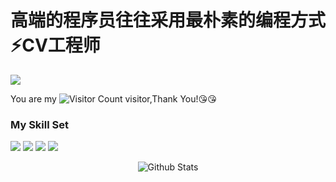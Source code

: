 # 高端的程序员往往采用最朴素的编程方式⚡️CV工程师

![](https://github-readme-stats.vercel.app/api?username=vmpsdkblog&show_icons=true&theme=transparent)

You are my ![Visitor Count](https://profile-counter.glitch.me/wvmpsdkblog/count.svg) visitor,Thank You!:kissing_heart::kissing_heart:

### My Skill Set

![](https://img.shields.io/badge/C%23-239120?style=for-the-badge&logo=c-sharp&logoColor=white)
![](https://img.shields.io/badge/C%2B%2B-00599C?style=for-the-badge&logo=c%2B%2B&logoColor=white)
![](https://img.shields.io/badge/.NET-5C2D91?style=for-the-badge&logo=.net&logoColor=white)
![](https://img.shields.io/badge/Python-14354C?style=for-the-badge&logo=python&logoColor=white)

<p align="center">
        <img src="https://raw.githubusercontent.com/vmpsdkblog/vmpsdkblog/main/svg/Bottom.svg" alt="Github Stats" />
</p>
